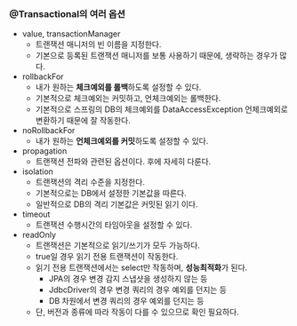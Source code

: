 ### @Transactional의 여러 옵션
* value, transactionManager
  * 트랜잭션 매니저의 빈 이름을 지정한다. 
  * 기본으로 등록된 트랜잭션 매니저를 보통 사용하기 때문에, 생략하는 경우가 많다.
* rollbackFor
  * 내가 원하는 **체크예외를 롤백**하도록 설정할 수 있다.
  * 기본적으로 체크예외는 커밋하고, 언체크예외는 롤백한다.
  * 기본적으로 스프링의 DB의 체크예외를 DataAccessException 언체크예외로 변환하기 때문에 잘 작동한다.
* noRollbackFor
  * 내가 원하는 **언체크예외를 커밋**하도록 설정할 수 있다.
* propagation
  * 트랜잭션 전파와 관련된 옵션이다. 후에 자세히 다룬다.
* isolation
  * 트랜잭션의 격리 수준을 지정한다.
  * 기본적으로는 DB에서 설정한 기본값을 따른다.
  * 일반적으로 DB의 격리 기본값은 커밋된 읽기 이다.
* timeout
  * 트랜잭션 수행시간의 타임아웃을 설정할 수 있다.
* readOnly
  * 트랜잭션은 기본적으로 읽기/쓰기가 모두 가능하다.
  * true일 경우 읽기 전용 트랜잭션이 작동한다.
  * 읽기 전용 트랜잭션에서는 select만 작동하며, **성능최적화**가 된다.
    * JPA의 경우 변경 감지 스냅샷을 생성하지 않는 등
    * JdbcDriver의 경우 변경 쿼리의 경우 예외를 던지는 등
    * DB 차원에서 변경 쿼리의 경우 예외를 던지는 등
  * 단, 버전과 종류에 따라 작동이 다를 수 있으므로 확인 필요하다.